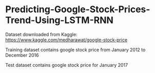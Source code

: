 # Predicting-Google-Stock-Prices-Trend-Using-LSTM-RNN

Dataset downloaded from Kaggle: https://www.kaggle.com/medharawat/google-stock-price

Training dataset contains google stock price from January 2012 to December 2016

Test dataset contains google stock price for January 2017
